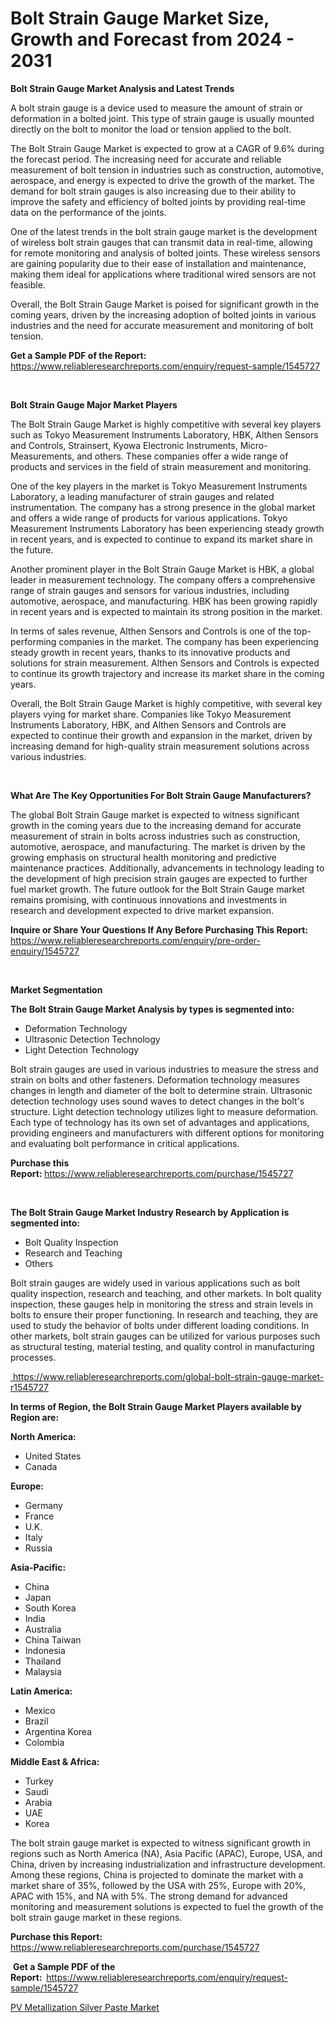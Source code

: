 <p><h1>Bolt Strain Gauge Market Size, Growth and Forecast from 2024 - 2031</h1></p><p><strong>Bolt Strain Gauge Market Analysis and Latest Trends</strong></p>
<p><p>A bolt strain gauge is a device used to measure the amount of strain or deformation in a bolted joint. This type of strain gauge is usually mounted directly on the bolt to monitor the load or tension applied to the bolt.</p><p>The Bolt Strain Gauge Market is expected to grow at a CAGR of 9.6% during the forecast period. The increasing need for accurate and reliable measurement of bolt tension in industries such as construction, automotive, aerospace, and energy is expected to drive the growth of the market. The demand for bolt strain gauges is also increasing due to their ability to improve the safety and efficiency of bolted joints by providing real-time data on the performance of the joints.</p><p>One of the latest trends in the bolt strain gauge market is the development of wireless bolt strain gauges that can transmit data in real-time, allowing for remote monitoring and analysis of bolted joints. These wireless sensors are gaining popularity due to their ease of installation and maintenance, making them ideal for applications where traditional wired sensors are not feasible.</p><p>Overall, the Bolt Strain Gauge Market is poised for significant growth in the coming years, driven by the increasing adoption of bolted joints in various industries and the need for accurate measurement and monitoring of bolt tension.</p></p>
<p><strong>Get a Sample PDF of the Report:&nbsp;</strong> <a href="https://www.reliableresearchreports.com/enquiry/request-sample/1545727">https://www.reliableresearchreports.com/enquiry/request-sample/1545727</a></p>
<p>&nbsp;</p>
<p><strong>Bolt Strain Gauge Major Market Players</strong></p>
<p><p>The Bolt Strain Gauge Market is highly competitive with several key players such as Tokyo Measurement Instruments Laboratory, HBK, Althen Sensors and Controls, Strainsert, Kyowa Electronic Instruments, Micro-Measurements, and others. These companies offer a wide range of products and services in the field of strain measurement and monitoring.</p><p>One of the key players in the market is Tokyo Measurement Instruments Laboratory, a leading manufacturer of strain gauges and related instrumentation. The company has a strong presence in the global market and offers a wide range of products for various applications. Tokyo Measurement Instruments Laboratory has been experiencing steady growth in recent years, and is expected to continue to expand its market share in the future.</p><p>Another prominent player in the Bolt Strain Gauge Market is HBK, a global leader in measurement technology. The company offers a comprehensive range of strain gauges and sensors for various industries, including automotive, aerospace, and manufacturing. HBK has been growing rapidly in recent years and is expected to maintain its strong position in the market.</p><p>In terms of sales revenue, Althen Sensors and Controls is one of the top-performing companies in the market. The company has been experiencing steady growth in recent years, thanks to its innovative products and solutions for strain measurement. Althen Sensors and Controls is expected to continue its growth trajectory and increase its market share in the coming years.</p><p>Overall, the Bolt Strain Gauge Market is highly competitive, with several key players vying for market share. Companies like Tokyo Measurement Instruments Laboratory, HBK, and Althen Sensors and Controls are expected to continue their growth and expansion in the market, driven by increasing demand for high-quality strain measurement solutions across various industries.</p></p>
<p>&nbsp;</p>
<p><strong>What Are The Key Opportunities For Bolt Strain Gauge Manufacturers?</strong></p>
<p><p>The global Bolt Strain Gauge market is expected to witness significant growth in the coming years due to the increasing demand for accurate measurement of strain in bolts across industries such as construction, automotive, aerospace, and manufacturing. The market is driven by the growing emphasis on structural health monitoring and predictive maintenance practices. Additionally, advancements in technology leading to the development of high precision strain gauges are expected to further fuel market growth. The future outlook for the Bolt Strain Gauge market remains promising, with continuous innovations and investments in research and development expected to drive market expansion.</p></p>
<p><strong>Inquire or Share Your Questions If Any Before Purchasing This Report:</strong> <a href="https://www.reliableresearchreports.com/enquiry/pre-order-enquiry/1545727">https://www.reliableresearchreports.com/enquiry/pre-order-enquiry/1545727</a></p>
<p>&nbsp;</p>
<p><strong>Market Segmentation</strong></p>
<p><strong>The Bolt Strain Gauge Market Analysis by types is segmented into:</strong></p>
<p><ul><li>Deformation Technology</li><li>Ultrasonic Detection Technology</li><li>Light Detection Technology</li></ul></p>
<p><p>Bolt strain gauges are used in various industries to measure the stress and strain on bolts and other fasteners. Deformation technology measures changes in length and diameter of the bolt to determine strain. Ultrasonic detection technology uses sound waves to detect changes in the bolt's structure. Light detection technology utilizes light to measure deformation. Each type of technology has its own set of advantages and applications, providing engineers and manufacturers with different options for monitoring and evaluating bolt performance in critical applications.</p></p>
<p><strong>Purchase this Report:&nbsp;</strong><a href="https://www.reliableresearchreports.com/purchase/1545727">https://www.reliableresearchreports.com/purchase/1545727</a></p>
<p>&nbsp;</p>
<p><strong>The Bolt Strain Gauge Market Industry Research by Application is segmented into:</strong></p>
<p><ul><li>Bolt Quality Inspection</li><li>Research and Teaching</li><li>Others</li></ul></p>
<p><p>Bolt strain gauges are widely used in various applications such as bolt quality inspection, research and teaching, and other markets. In bolt quality inspection, these gauges help in monitoring the stress and strain levels in bolts to ensure their proper functioning. In research and teaching, they are used to study the behavior of bolts under different loading conditions. In other markets, bolt strain gauges can be utilized for various purposes such as structural testing, material testing, and quality control in manufacturing processes.</p></p>
<p><a href="https://www.reliableresearchreports.com/global-bolt-strain-gauge-market-r1545727">&nbsp;https://www.reliableresearchreports.com/global-bolt-strain-gauge-market-r1545727</a></p>
<p><strong>In terms of Region, the Bolt Strain Gauge Market Players available by Region are:</strong></p>
<p>
    <p> <strong> North America: </strong>
        <ul>
            <li>United States</li>
            <li>Canada</li>
        </ul>
        </p> 
    <p> <strong> Europe: </strong>
        <ul>
            <li>Germany</li>
            <li>France</li>
            <li>U.K.</li>
            <li>Italy</li>
            <li>Russia</li>
        </ul>
        </p> 
    <p> <strong> Asia-Pacific: </strong>
        <ul>
            <li>China</li>
            <li>Japan</li>
            <li>South Korea</li>
            <li>India</li>
            <li>Australia</li>
            <li>China Taiwan</li>
            <li>Indonesia</li>
            <li>Thailand</li>
            <li>Malaysia</li>
        </ul>
        </p> 
    <p> <strong> Latin America: </strong>
        <ul>
            <li>Mexico</li>
            <li>Brazil</li>
            <li>Argentina Korea</li>
            <li>Colombia</li>
        </ul>
        </p> 
    <p> <strong> Middle East & Africa: </strong>
        <ul>
            <li>Turkey</li>
            <li>Saudi</li>
            <li>Arabia</li>
            <li>UAE</li>
            <li>Korea</li>
        </ul>
    </p>
    </p>
<p><p>The bolt strain gauge market is expected to witness significant growth in regions such as North America (NA), Asia Pacific (APAC), Europe, USA, and China, driven by increasing industrialization and infrastructure development. Among these regions, China is projected to dominate the market with a market share of 35%, followed by the USA with 25%, Europe with 20%, APAC with 15%, and NA with 5%. The strong demand for advanced monitoring and measurement solutions is expected to fuel the growth of the bolt strain gauge market in these regions.</p></p>
<p><strong>Purchase this Report: </strong><a href="https://www.reliableresearchreports.com/purchase/1545727">https://www.reliableresearchreports.com/purchase/1545727</a></p>
<p>&nbsp;<strong>Get a Sample PDF of the Report:&nbsp;&nbsp;</strong><a href="https://www.reliableresearchreports.com/enquiry/request-sample/1545727">https://www.reliableresearchreports.com/enquiry/request-sample/1545727</a></p>
<p><strong></strong></p>
<p><p><a href="https://cautious-neon-760.notion.site/PV-Metallization-Silver-Paste-Market-Analysis-and-Sze-Forecasted-for-period-from-2024-to-2031-1919a520e5824665971e8981d8c64523">PV Metallization Silver Paste Market</a></p></p>